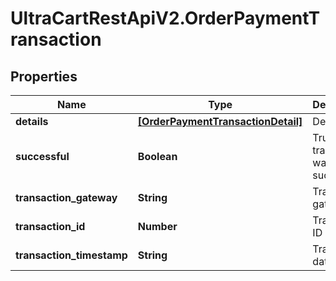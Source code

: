 # UltraCartRestApiV2.OrderPaymentTransaction

## Properties
Name | Type | Description | Notes
------------ | ------------- | ------------- | -------------
**details** | [**[OrderPaymentTransactionDetail]**](OrderPaymentTransactionDetail.md) | Details | [optional] 
**successful** | **Boolean** | True if the transaction was successful | [optional] 
**transaction_gateway** | **String** | Transaction gateway | [optional] 
**transaction_id** | **Number** | Transaction ID | [optional] 
**transaction_timestamp** | **String** | Transaction date/time | [optional] 


